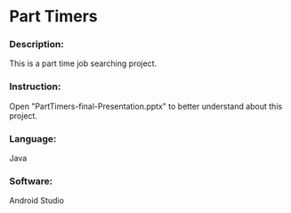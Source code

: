 # Part Timers
### Description:
This is a part time job searching project.
### Instruction:
Open "PartTimers-final-Presentation.pptx" to better understand about this project.
### Language:
Java
### Software:
Android Studio
